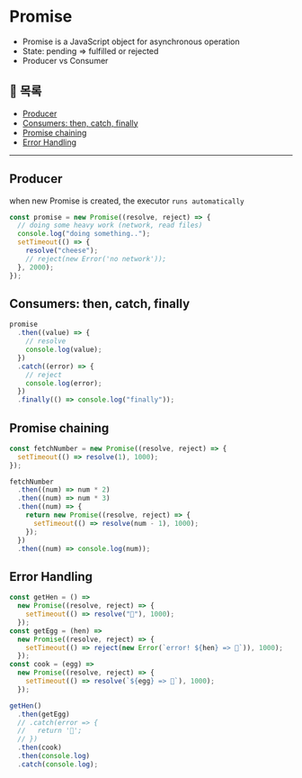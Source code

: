 # Promise

- Promise is a JavaScript object for asynchronous operation
- State: pending => fulfilled or rejected
- Producer vs Consumer

## 📖 목록

- [Producer](#producer)
- [Consumers: then, catch, finally](#consumers-then-catch-finally)
- [Promise chaining](#promise-chaining)
- [Error Handling](#error-handling)

---

## Producer

when new Promise is created, the executor `runs automatically`

```js
const promise = new Promise((resolve, reject) => {
  // doing some heavy work (network, read files)
  console.log("doing something..");
  setTimeout(() => {
    resolve("cheese");
    // reject(new Error('no network'));
  }, 2000);
});
```

## Consumers: then, catch, finally

```js
promise
  .then((value) => {
    // resolve
    console.log(value);
  })
  .catch((error) => {
    // reject
    console.log(error);
  })
  .finally(() => console.log("finally"));
```

## Promise chaining

```js
const fetchNumber = new Promise((resolve, reject) => {
  setTimeout(() => resolve(1), 1000);
});

fetchNumber
  .then((num) => num * 2)
  .then((num) => num * 3)
  .then((num) => {
    return new Promise((resolve, reject) => {
      setTimeout(() => resolve(num - 1), 1000);
    });
  })
  .then((num) => console.log(num));
```

## Error Handling

```js
const getHen = () =>
  new Promise((resolve, reject) => {
    setTimeout(() => resolve("🐓"), 1000);
  });
const getEgg = (hen) =>
  new Promise((resolve, reject) => {
    setTimeout(() => reject(new Error(`error! ${hen} => 🥚`)), 1000);
  });
const cook = (egg) =>
  new Promise((resolve, reject) => {
    setTimeout(() => resolve(`${egg} => 🍳`), 1000);
  });

getHen()
  .then(getEgg)
  // .catch(error => {
  //   return '🍕';
  // })
  .then(cook)
  .then(console.log)
  .catch(console.log);
```
